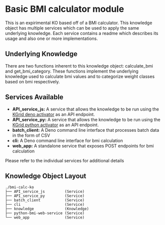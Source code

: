 # Basic BMI calculator module
This is an expirimental KO based off of a BMI calculator. This knowledge object has multiple services which can be used to apply the same underlying knowledge. Each service contains a readme which describes its usage and also one or more implementations.

## Underlying Knowledge
There are two functions inherent to this knowledge object: calculate_bmi and get_bmi_category. These functions implement the underlying knowledge used to calculate bmi values and to categorize weight classes based on bmi respectively.
## Services Available
- **API_service_js:** A service that allows the knowledge to be run using the [KGrid deno activator](https://github.com/kgrid/javascript-activator) as an API endpoint.
- **API_service_py:** A service that allows the knowledge to be run using the [KGrid python activator](https://github.com/kgrid/python-activator) as an API endpoint.
- **batch_client:** A Deno command line interface that processes batch data in the form of CSV
- **cli:** A Deno command line interface for bmi calculation
- **web_app:** A standalone service that exposes POST endpoints for bmi calculation

Please refer to the individual services for additional details

## Knowledge Object Layout
```
./bmi-calc-ko
├── API_service_js         (Service)
├── API_service_py         (Service)
├── batch_client           (Service)
├── cli                    (Service)
├── knowledge              (Knowledge)
├── python-bmi-web-service (Service)
└── web_app                (Service)
```
